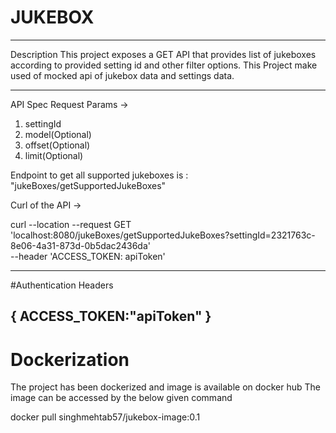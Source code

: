 # JUKEBOX
------------------------------------------
Description
This project exposes a GET API that provides list of jukeboxes according to 
provided setting id and other filter options.
This Project make used of mocked api of jukebox data and settings data.

------------------------------------------
API Spec
Request Params -> 
1. settingId
2. model(Optional)
3. offset(Optional)
4. limit(Optional)

Endpoint to get all supported jukeboxes is :
"jukeBoxes/getSupportedJukeBoxes"

Curl of the API ->

curl --location --request GET 'localhost:8080/jukeBoxes/getSupportedJukeBoxes?settingId=2321763c-8e06-4a31-873d-0b5dac2436da' \
--header 'ACCESS_TOKEN: apiToken'

-------------------------------------------
#Authentication Headers

{
    ACCESS_TOKEN:"apiToken"
                                }
------------------------------------------------

# Dockerization

The project has been dockerized and image is available on docker hub
The image can be accessed by the below given command

docker pull singhmehtab57/jukebox-image:0.1
